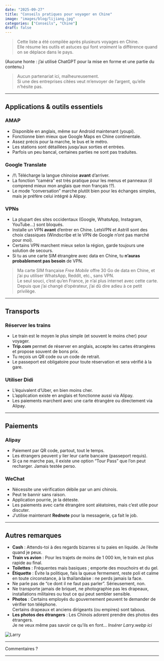 ```yaml
---
date: "2025-09-27"
title: "Conseils pratiques pour voyager en Chine"
image: "images/blog/lijiang.jpg"
categories: ["Conseils", "Chine"]
draft: false
---
```


> Cette liste a été compilée après plusieurs voyages en Chine.  
Elle résume les outils et astuces qui font *vraiment* la différence quand on se déplace dans le pays.  

(Aucune honte : j’ai utilisé ChatGPT pour la mise en forme et une partie du contenu.)  

> Aucun partenariat ici, malheureusement.  
Si une des entreprises citées veut m’envoyer de l’argent, qu’elle n’hésite pas.

---

## Applications & outils essentiels

### AMAP  
- Disponible en anglais, même sur Android maintenant (youpi).  
- Fonctionne bien mieux que Google Maps en Chine continentale.  
- Assez précis pour la marche, le bus et le métro.  
- Les stations sont détaillées jusqu’aux sorties et entrées.  
- Parfois un peu bancal, certaines parties ne sont pas traduites.

### Google Translate  
- /!\ Télécharge la langue chinoise **avant** d’arriver.  
- La fonction “caméra” est très pratique pour les menus et panneaux (il comprend mieux mon anglais que mon français !?).  
- Le mode “conversation” marche plutôt bien pour les échanges simples, mais je préfère celui intégré à Alipay.

### VPNs  
- La plupart des sites occidentaux (Google, WhatsApp, Instagram, YouTube…) sont bloqués.  
- Installe un VPN **avant** d’entrer en Chine. LetsVPN et Astrill sont des choix classiques (Windscribe et le VPN de Google n’ont pas marché pour moi).  
- Certains VPN marchent mieux selon la région, garde toujours une solution de secours.  
- Si tu as une carte SIM étrangère avec data en Chine, tu **n’auras probablement pas besoin** de VPN.

> Ma carte SIM française *Free Mobile* offre 30 Go de data en Chine, et j’ai pu utiliser WhatsApp, Reddit, etc., sans VPN.  
Le seul souci, c’est qu’en France, je n’ai plus internet avec cette carte.  
Depuis que j’ai changé d’opérateur, j’ai dû dire adieu à ce petit privilège.

---

## Transports

### Réserver les trains  
- Le train est le moyen le plus simple (et souvent le moins cher) pour voyager.  
- **Trip.com** permet de réserver en anglais, accepte les cartes étrangères et propose souvent de bons prix.  
- Tu reçois un QR code ou un code de retrait.  
- Le passeport est obligatoire pour toute réservation et sera vérifié à la gare.

### Utiliser Didi  
- L’équivalent d’Uber, en bien moins cher.  
- L’application existe en anglais et fonctionne aussi via Alipay.  
- Les paiements marchent avec une carte étrangère ou directement via Alipay.

---

## Paiements

### Alipay  
- Paiement par QR code, partout, tout le temps.  
- Les étrangers peuvent y lier leur carte bancaire (passeport requis).  
- Si ça ne marche pas, il existe une option “Tour Pass” que l’on peut recharger. Jamais testée perso.

### WeChat  
- Nécessite une vérification débile par un ami chinois.  
- Peut te bannir sans raison.  
- Application pourrie, je la déteste.  
- Les paiements avec carte étrangère sont aléatoires, mais c’est utile pour discuter.  
- J’utilise maintenant **Rednote** pour la messagerie, ça fait le job.

---

## Autres remarques

- **Cash** : Attends-toi à des regards bizarres si tu paies en liquide. Je l’évite quand je peux.  
- **Train vs avion** : Pour les trajets de moins de 1 000 km, le train est plus rapide au final.  
- **Toilettes** : Fréquentes mais basiques ; emporte des mouchoirs et du gel.  
- **Étiquette** : Évite la politique, fais la queue fermement, reste poli et calme en toute circonstance, à la thaïlandaise : ne perds jamais la face.  
- Ne parle pas de “ce dont il ne faut pas parler”. Sérieusement, non.  
- Ne transporte jamais de briquet, ne photographie pas les drapeaux, installations militaires ou tout ce qui peut sembler sensible.  
- **Photos** : Certains employés du gouvernement peuvent te demander de vérifier ton téléphone.  
  Certains drapeaux et anciens dirigeants (ou empires) sont tabous.  
- **Les photos des étrangers** : Les Chinois adorent prendre des photos des étrangers.  
Je ne veux même pas savoir ce qu’ils en font... *Insérer Larry.webp ici*

![Larry](images/blog/larry.webp)

---

Commentaires ?

---
